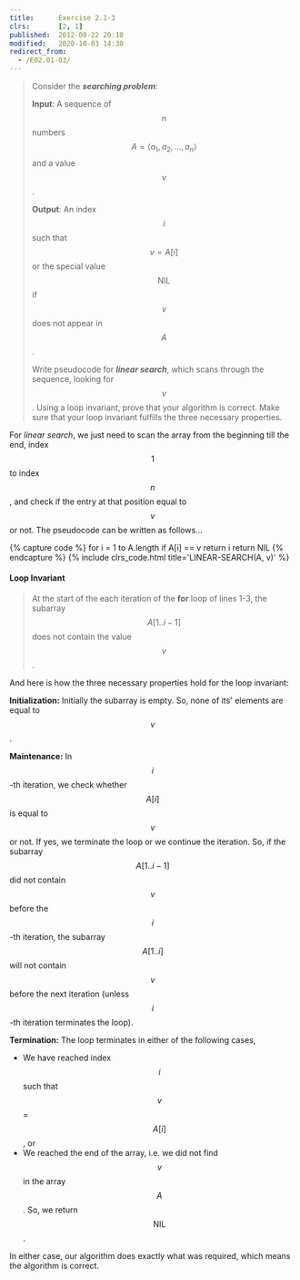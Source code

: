 ```yaml
---
title:      Exercise 2.1-3
clrs:       [2, 1]
published:  2012-08-22 20:10
modified:   2020-10-03 14:30
redirect_from:
  - /E02.01-03/
---
```


> Consider the ***searching problem***:
>
> **Input**: A sequence of $$n$$ numbers $$A = \langle a_1, a_2, \ldots , a_n \rangle$$ and a value $$v$$.
>
> **Output**: An index $$i$$ such that $$v = A[i]$$ or the special value $$\text {NIL}$$ if $$v$$ does not appear in $$A$$.
>
> Write pseudocode for ***linear search***, which scans through the sequence, looking for $$v$$. Using a loop invariant, prove that your algorithm is correct. Make sure that your loop invariant fulfills the three necessary properties.

For *linear search*, we just need to scan the array from the beginning till the end, index $$1$$ to index $$n$$, and check if the entry  at that position equal to $$v$$ or not. The pseudocode can be written as follows...

{% capture code %}
for i = 1 to A.length
    if A[i] == v
        return i
return NIL
{% endcapture %}
{% include clrs_code.html title='LINEAR-SEARCH(A, v)' %}

#### Loop Invariant

> At the start of the each iteration of the **for** loop of lines 1-3, the subarray $$A[1 .. i − 1]$$ does not contain the value $$v$$.

And here is how the three necessary properties hold for the loop invariant:

**Initialization:** Initially the subarray is empty. So, none of its' elements are equal to $$v$$.

**Maintenance:** In $$i$$-th iteration, we check whether $$A[i]$$ is equal to $$v$$ or not. If yes, we terminate the loop or we continue the iteration. So, if the subarray $$A[1..i - 1]$$ did not contain $$v$$ before the $$i$$-th iteration, the subarray $$A[1..i]$$ will not contain $$v$$ before the next iteration (unless $$i$$-th iteration terminates the loop).

**Termination:** The loop terminates in either of the following cases,

* We have reached index $$i$$ such that $$v$$ = $$A[i]$$, or
* We reached the end of the array, i.e. we did not find $$v$$ in the array $$A$$. So, we return $$\text {NIL}$$.

In either case, our algorithm does exactly what was required, which means the algorithm is correct.
